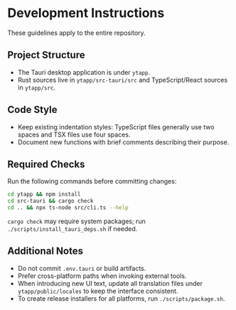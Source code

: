 # Development Instructions

These guidelines apply to the entire repository.

## Project Structure
- The Tauri desktop application is under `ytapp`.
- Rust sources live in `ytapp/src-tauri/src` and TypeScript/React sources in `ytapp/src`.

## Code Style
- Keep existing indentation styles: TypeScript files generally use two spaces and TSX files use four spaces.
- Document new functions with brief comments describing their purpose.

## Required Checks
Run the following commands before committing changes:

```bash
cd ytapp && npm install
cd src-tauri && cargo check
cd .. && npx ts-node src/cli.ts --help
```

`cargo check` may require system packages; run `./scripts/install_tauri_deps.sh` if needed.

## Additional Notes
- Do not commit `.env.tauri` or build artifacts.
- Prefer cross-platform paths when invoking external tools.
- When introducing new UI text, update all translation files under `ytapp/public/locales` to keep the interface consistent.
- To create release installers for all platforms, run `./scripts/package.sh`.
